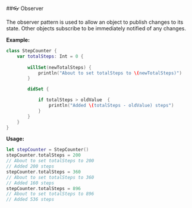 ##👓 Observer

The observer pattern is used to allow an object to publish changes to its state. 
Other objects subscribe to be immediately notified of any changes.

**Example:**

```swift
class StepCounter {
    var totalSteps: Int = 0 {
        
        willSet(newTotalSteps) {
            println("About to set totalSteps to \(newTotalSteps)")
        }

        didSet {

            if totalSteps > oldValue  {
                println("Added \(totalSteps - oldValue) steps")
            }
        }
    }
}
```
**Usage:**
```swift
let stepCounter = StepCounter()
stepCounter.totalSteps = 200
// About to set totalSteps to 200
// Added 200 steps
stepCounter.totalSteps = 360
// About to set totalSteps to 360
// Added 160 steps
stepCounter.totalSteps = 896
// About to set totalSteps to 896
// Added 536 steps
```
